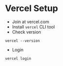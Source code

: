 # Vercel Setup

* Join at vercel.com
* Install `vercel` CLI tool
* Check version

`vercel --version`

* Login

`vercel login`

